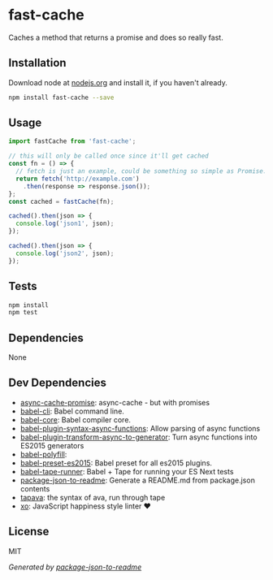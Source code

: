 # fast-cache 

Caches a method that returns a promise and does so really fast.

## Installation

Download node at [nodejs.org](http://nodejs.org) and install it, if you haven't already.

```sh
npm install fast-cache --save
```

## Usage

```js
import fastCache from 'fast-cache';

// this will only be called once since it'll get cached
const fn = () => {
  // fetch is just an example, could be something so simple as Promise.resolve(...)
  return fetch('http://example.com')
    .then(response => response.json());
};
const cached = fastCache(fn);

cached().then(json => {
  console.log('json1', json);
});

cached().then(json => {
  console.log('json2', json);
});

```

## Tests

```sh
npm install
npm test
```

## Dependencies

None

## Dev Dependencies

- [async-cache-promise](https://github.com/kesla/async-cache-promise): async-cache - but with promises
- [babel-cli](https://github.com/babel/babel/tree/master/packages): Babel command line.
- [babel-core](https://github.com/babel/babel/tree/master/packages): Babel compiler core.
- [babel-plugin-syntax-async-functions](https://github.com/babel/babel/tree/master/packages): Allow parsing of async functions
- [babel-plugin-transform-async-to-generator](https://github.com/babel/babel/tree/master/packages): Turn async functions into ES2015 generators
- [babel-polyfill](https://github.com/babel/babel/tree/master/packages): 
- [babel-preset-es2015](https://github.com/babel/babel/tree/master/packages): Babel preset for all es2015 plugins.
- [babel-tape-runner](https://github.com/wavded/babel-tape-runner): Babel + Tape for running your ES Next tests
- [package-json-to-readme](https://github.com/zeke/package-json-to-readme): Generate a README.md from package.json contents
- [tapava](https://github.com/kesla/tapava): the syntax of ava, run through tape
- [xo](https://github.com/sindresorhus/xo): JavaScript happiness style linter ❤️


## License

MIT

_Generated by [package-json-to-readme](https://github.com/zeke/package-json-to-readme)_
